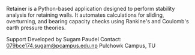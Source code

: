 Retainer is a Python-based application designed to perform stability analysis for retaining walls. It automates calculations for sliding, overturning, and bearing capacity checks using Rankine's and Coulomb's earth pressure theories.

Support
Developed by Sugam Paudel
Contact: 079bce174.sugam@pcampus.edu.np
Pulchowk Campus, TU
